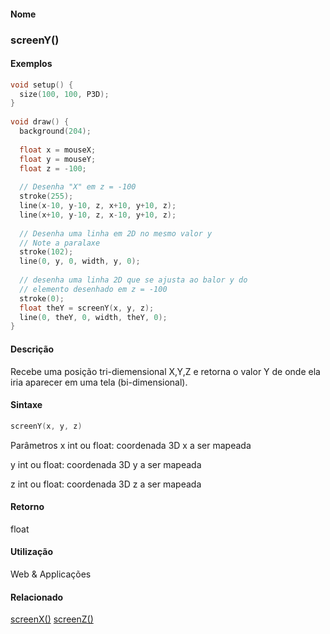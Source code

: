 
#### Nome
### screenY()

#### Exemplos

```pde
void setup() { 
  size(100, 100, P3D); 
} 
 
void draw() { 
  background(204); 
  
  float x = mouseX; 
  float y = mouseY; 
  float z = -100; 
  
  // Desenha "X" em z = -100 
  stroke(255); 
  line(x-10, y-10, z, x+10, y+10, z); 
  line(x+10, y-10, z, x-10, y+10, z); 
  
  // Desenha uma linha em 2D no mesmo valor y
  // Note a paralaxe
  stroke(102); 
  line(0, y, 0, width, y, 0); 
  
  // desenha uma linha 2D que se ajusta ao balor y do
  // elemento desenhado em z = -100 
  stroke(0); 
  float theY = screenY(x, y, z); 
  line(0, theY, 0, width, theY, 0);    
}  

```



#### Descrição
Recebe uma posição
tri-diemensional X,Y,Z e retorna o valor Y de onde ela iria
aparecer em uma tela (bi-dimensional).



#### Sintaxe
```pde
screenY(x, y, z)

```
Parâmetros
x
int ou float: coordenada 3D x a ser mapeada


y
int ou float: coordenada 3D y a ser mapeada


z
int ou float: coordenada 3D z a ser mapeada



#### Retorno

	
float

#### Utilização

	
Web & Applicações

#### Relacionado
[screenX()](screenX_
)
[screenZ()](screenZ_
)

